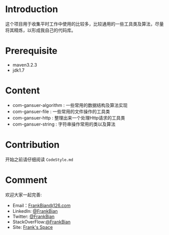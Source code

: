 

# Introduction

这个项目用于收集平时工作中使用的比较多，比较通用的一些工具类及算法，尽量将其精炼，以形成我自己的代码库。

# Prerequisite

* maven3.2.3
* jdk1.7

# Content 
+ com-gansuer-algorithm : 一些常用的数据结构及算法实现  
+ com-gansuer-file : 一些常用的文件操作的工具类
+ com-gansuer-http : 整理出来一个处理Http请求的工具类
+ com-gansuer-string : 字符串操作常用的类以及算法 
 
# Contribution

开始之前请仔细阅读 `CodeStyle.md` 

# Comment 
欢迎大家一起完善:         
+ Email：FrankBian@126.com
+ LinkedIn: [@FrankBian](http://www.linkedin.com/in/frankbian)
+ Twitter: [@FrankBian](https://twitter.com/BianFrank)   
+ StackOverFlow:[@FrankBian](http://stackoverflow.com/users/4134671/frank)   
+ Site: [Frank's Space](http://gansuer.com)   
   
 





